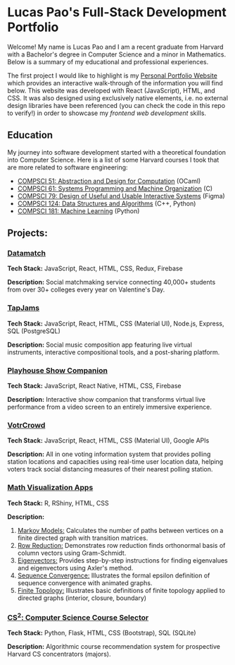 # Lucas Pao's Full-Stack Development Portfolio

Welcome! My name is Lucas Pao and I am a recent graduate from Harvard with a Bachelor's degree in Computer Science and a minor in Mathematics. Below is a summary of my educational and professional experiences.

The first project I would like to highlight is my [Personal Portfolio Website](https://lucaspingpao.github.io/) which provides an interactive walk-through of the information you will find below. This website was developed with React (JavaScript), HTML, and CSS. It was also designed using exclusively native elements, i.e. no external design libraries have been referenced (you can check the code in this repo to verify!) in order to showcase my *frontend web development* skills.

## Education

My journey into software development started with a theoretical foundation into Computer Science. Here is a list of some Harvard courses I took that are more related to software engineering:
* [COMPSCI 51: Abstraction and Design for Computation](https://cs51.io/) (OCaml)
* [COMPSCI 61: Systems Programming and Machine Organization](https://cs61.seas.harvard.edu/site/) (C)
* [COMPSCI 79: Design of Useful and Usable Interactive Systems](https://glassmanlab.seas.harvard.edu/cs179.html) (Figma)
* [COMPSCI 124: Data Structures and Algorithms](https://groups.seas.harvard.edu/courses/cs124/cs124.html) (C++, Python)
* [COMPSCI 181: Machine Learning](https://harvard-ml-courses.github.io/cs181-web/) (Python)

## Projects:

### [Datamatch](https://datamatch.me)
**Tech Stack:** JavaScript, React, HTML, CSS, Redux, Firebase

**Description:** Social matchmaking service connecting 40,000+ students from over 30+ colleges every year on Valentine's Day.

### [TapJams](https://lucaspingpao.github.io/#/projects/polysymph)

**Tech Stack:** JavaScript, React, HTML, CSS (Material UI), Node.js, Express, SQL (PostgreSQL)

**Description:** Social music composition app featuring live virtual instruments, interactive compositional tools, and a post-sharing platform.

### [Playhouse Show Companion](https://getplayhouse.weebly.com)

**Tech Stack:** JavaScript, React Native, HTML, CSS, Firebase

**Description:** Interactive show companion that transforms virtual live performance from a video screen to an entirely immersive experience.

### [VotrCrowd](https://lucaspingpao.github.io/#/projects/votrcrowd)

**Tech Stack:** JavaScript, React, HTML, CSS (Material UI), Google APIs

**Description:** All in one voting information system that provides polling station locations and capacities using real-time user location data, helping voters track social distancing measures of their nearest polling station.

### [Math Visualization Apps](https://lucaspingpao.github.io/#/projects/rshinyapps)

**Tech Stack:** R, RShiny, HTML, CSS

**Description:**
1. [Markov Models:](https://lucaspingpao.shinyapps.io/Math23a-Week1-MarkovModels/) Calculates the number of paths between vertices on a finite directed graph with transition matrices.
2. [Row Reduction:](https://lucaspingpao.shinyapps.io/Math23a-Week3-RowReduction/) Demonstrates row reduction finds orthonormal basis of column vectors using Gram-Schmidt.
3. [Eigenvectors:](https://lucaspingpao.shinyapps.io/Math23a-Week4-Eigenvectors/) Provides step-by-step instructions for finding eigenvalues and eigenvectors using Axler's method.
4. [Sequence Convergence:](https://lucaspingpao.shinyapps.io/Math23-Week5-Sequences/) Illustrates the formal epsilon definition of sequence convergence with animated graphs.
5. [Finite Topology:](https://lucaspingpao.shinyapps.io/Math23-Week9-FiniteTopology/) Illustrates basic definitions of finite topology applied to directed graphs (interior, closure, boundary)

### [CS<sup>2</sup>: Computer Science Course Selector](https://lucaspingpao.github.io/#/projects/cssquared)

**Tech Stack:** Python, Flask, HTML, CSS (Bootstrap), SQL (SQLite)

**Description:** Algorithmic course recommendation system for prospective Harvard CS concentrators (majors).
